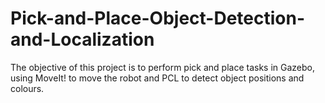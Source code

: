 # Pick-and-Place-Object-Detection-and-Localization
The objective of this project is to perform pick and place tasks in Gazebo, using MoveIt! to move the robot and PCL to detect object positions and colours.
